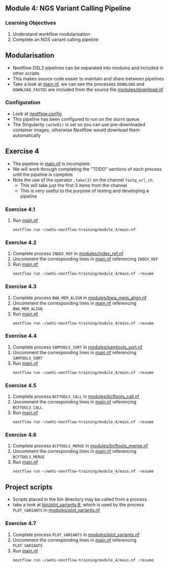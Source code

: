 ## Module 4: NGS Variant Calling Pipeline

### Learning Objectives
1. Understand workflow modularisation
1. Complete an NGS variant calling pipeline

## Modularisation
* Nextflow DSL2 pipelines can be separated into modules and included in other scripts
* This makes source code easier to maintain and share between pipelines
* Take a look at [main.nf](main.nf), we can see the processes `DOWNLOAD` and `DOWNLOAD_FASTQS` are included from the source file [modules/download.nf](modules/download.nf)

### Configuration
* Look at [nextflow.config](nextflow.config)
* This pipeline has been configured to run on the slurm queue
* The Singularity `cacheDir` is set so you can use pre-downloaded container images, otherwise Nextflow would download them automatically


## **Exercise 4**
* The pipeline in [main.nf](main.nf) is incomplete. 
* We will work through completing the "TODO" sections of each process until the pipeline is complete
* Note the use of the operator `.take(3)` on the channel `fastq_url_ch`.
    * This will take just the first 3 items from the channel
    * This is very useful to the purpose of testing and developing a pipeline

### **Exercise 4.1**
1. Run [main.nf](main.nf)
    ```
    nextflow run ~/wehi-nextflow-training/module_4/main.nf
    ```

### **Exercise 4.2**
1. Complete process `INDEX_REF` in [modules/index_ref.nf](modules/index_ref.nf)
1. Uncomment the corresponding lines in [main.nf](main.nf) referencing `INDEX_REF`
1. Run [main.nf](main.nf)
    ```
    nextflow run ~/wehi-nextflow-training/module_4/main.nf -resume
    ```

### **Exercise 4.3**
1. Complete process `BWA_MEM_ALIGN` in [modules/bwa_mem_align.nf](modules/bwa_mem_align.nf)
1. Uncomment the corresponding lines in [main.nf](main.nf) referencing `BWA_MEM_ALIGN`
1. Run [main.nf](main.nf)
    ```
    nextflow run ~/wehi-nextflow-training/module_4/main.nf -resume
    ```

### **Exercise 4.4**
1. Complete process `SAMTOOLS_SORT` in [modules/samtools_sort.nf](modules/samtools_sort.nf)
1. Uncomment the corresponding lines in [main.nf](main.nf) referencing `SAMTOOLS_SORT`
1. Run [main.nf](main.nf)
    ```
    nextflow run ~/wehi-nextflow-training/module_4/main.nf -resume
    ```

### **Exercise 4.5**
1. Complete process `BCFTOOLS_CALL` in [modules/bcftools_call.nf](modules/bcftools_call.nf)
1. Uncomment the corresponding lines in [main.nf](main.nf) referencing `BCFTOOLS_CALL`
1. Run [main.nf](main.nf)
    ```
    nextflow run ~/wehi-nextflow-training/module_4/main.nf -resume
    ```

### **Exercise 4.6**
1. Complete process `BCFTOOLS_MERGE` in [modules/bcftools_merge.nf](modules/bcftools_merge.nf)
1. Uncomment the corresponding lines in [main.nf](main.nf) referencing `BCFTOOLS_MERGE`
1. Run [main.nf](main.nf)
    ```
    nextflow run ~/wehi-nextflow-training/module_4/main.nf -resume
    ```

## Project scripts
* Scripts placed in the bin directory may be called from a process
* take a look at [bin/plot_variants.R](bin/plot_variants.R), which is used by the process `PLOT_VARIANTS` in [modules/plot_variants.nf](modules/plot_variants.nf)

### **Exercise 4.7**
1. Complete process `PLOT_VARIANTS` in [modules/plot_variants.nf](modules/plot_variants.nf)
1. Uncomment the corresponding lines in [main.nf](main.nf) referencing `PLOT_VARIANTS`
1. Run [main.nf](main.nf)
    ```
    nextflow run ~/wehi-nextflow-training/module_4/main.nf -resume
    ```
